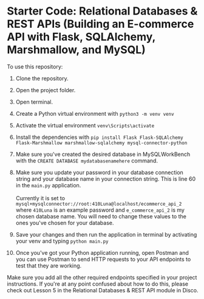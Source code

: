 # Starter Code: Relational Databases & REST APIs (Building an E-commerce API with Flask, SQLAlchemy, Marshmallow, and MySQL)

To use this repository:
1. Clone the repository.
2. Open the project folder.
3. Open terminal.
4. Create a Python virtual environment with ``python3 -m venv venv``
5. Activate the virtual environment ``venv\Scripts\activate``
6. Install the dependencies with ``pip install Flask Flask-SQLAlchemy Flask-Marshmallow marshmallow-sqlalchemy mysql-connector-python``
7. Make sure you've created the desired database in MySQLWorkBench with the ``CREATE DATABASE mydatabasenamehere`` command.
8. Make sure you update your password in your database connection string and your database name in your connection string. This is line 60 in the ``main.py`` application.
<br><br>Currently it is set to ``mysql+mysqlconnector://root:410Luna@localhost/ecommerce_api_2`` where ``410Luna`` is an example password and ``e_commerce_api_2`` is my chosen database name. You will need to change these values to the ones you've chosen for your database.

9. Save your changes and then run the application in terminal by activating your venv and typing ``python main.py``
10. Once you've got your Python application running, open Postman and you can use Postman to send HTTP requests to your API endpoints to test that they are working.

Make sure you add all the other required endpoints specified in your project instructions. If you're at any point confused about how to do this, please check out Lesson 5 in the Relational Databases & REST API module in Disco.

